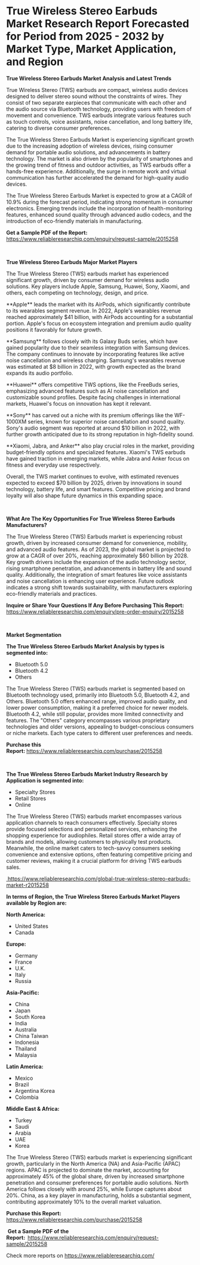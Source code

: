 <p><h1>True Wireless Stereo Earbuds Market Research Report Forecasted for Period from 2025 -  2032 by Market Type, Market Application, and Region</h1></p><p><strong>True Wireless Stereo Earbuds Market Analysis and Latest Trends</strong></p>
<p><p>True Wireless Stereo (TWS) earbuds are compact, wireless audio devices designed to deliver stereo sound without the constraints of wires. They consist of two separate earpieces that communicate with each other and the audio source via Bluetooth technology, providing users with freedom of movement and convenience. TWS earbuds integrate various features such as touch controls, voice assistants, noise cancellation, and long battery life, catering to diverse consumer preferences.</p><p>The True Wireless Stereo Earbuds Market is experiencing significant growth due to the increasing adoption of wireless devices, rising consumer demand for portable audio solutions, and advancements in battery technology. The market is also driven by the popularity of smartphones and the growing trend of fitness and outdoor activities, as TWS earbuds offer a hands-free experience. Additionally, the surge in remote work and virtual communication has further accelerated the demand for high-quality audio devices.</p><p>The True Wireless Stereo Earbuds Market is expected to grow at a CAGR of 10.9% during the forecast period, indicating strong momentum in consumer electronics. Emerging trends include the incorporation of health-monitoring features, enhanced sound quality through advanced audio codecs, and the introduction of eco-friendly materials in manufacturing.</p></p>
<p><strong>Get a Sample PDF of the Report:&nbsp;</strong> <a href="https://www.reliableresearchiq.com/enquiry/request-sample/2015258?utm_campaign=2473&utm_medium=2&utm_source=Github&utm_content=ia&utm_term=11022025&utm_id=true-wireless-stereo-earbuds">https://www.reliableresearchiq.com/enquiry/request-sample/2015258</a></p>
<p>&nbsp;</p>
<p><strong>True Wireless Stereo Earbuds Major Market Players</strong></p>
<p><p>The True Wireless Stereo (TWS) earbuds market has experienced significant growth, driven by consumer demand for wireless audio solutions. Key players include Apple, Samsung, Huawei, Sony, Xiaomi, and others, each competing on technology, design, and price.</p><p>**Apple** leads the market with its AirPods, which significantly contribute to its wearables segment revenue. In 2022, Apple's wearables revenue reached approximately $41 billion, with AirPods accounting for a substantial portion. Apple's focus on ecosystem integration and premium audio quality positions it favorably for future growth.</p><p>**Samsung** follows closely with its Galaxy Buds series, which have gained popularity due to their seamless integration with Samsung devices. The company continues to innovate by incorporating features like active noise cancellation and wireless charging. Samsung's wearables revenue was estimated at $8 billion in 2022, with growth expected as the brand expands its audio portfolio.</p><p>**Huawei** offers competitive TWS options, like the FreeBuds series, emphasizing advanced features such as AI noise cancellation and customizable sound profiles. Despite facing challenges in international markets, Huawei's focus on innovation has kept it relevant. </p><p>**Sony** has carved out a niche with its premium offerings like the WF-1000XM series, known for superior noise cancellation and sound quality. Sony's audio segment was reported at around $10 billion in 2022, with further growth anticipated due to its strong reputation in high-fidelity sound.</p><p>**Xiaomi, Jabra, and Anker** also play crucial roles in the market, providing budget-friendly options and specialized features. Xiaomi's TWS earbuds have gained traction in emerging markets, while Jabra and Anker focus on fitness and everyday use respectively.</p><p>Overall, the TWS market continues to evolve, with estimated revenues expected to exceed $70 billion by 2025, driven by innovations in sound technology, battery life, and smart features. Competitive pricing and brand loyalty will also shape future dynamics in this expanding space.</p></p>
<p>&nbsp;</p>
<p><strong>What Are The Key Opportunities For True Wireless Stereo Earbuds Manufacturers?</strong></p>
<p><p>The True Wireless Stereo (TWS) Earbuds market is experiencing robust growth, driven by increased consumer demand for convenience, mobility, and advanced audio features. As of 2023, the global market is projected to grow at a CAGR of over 20%, reaching approximately $60 billion by 2028. Key growth drivers include the expansion of the audio technology sector, rising smartphone penetration, and advancements in battery life and sound quality. Additionally, the integration of smart features like voice assistants and noise cancellation is enhancing user experience. Future outlook indicates a strong shift towards sustainability, with manufacturers exploring eco-friendly materials and practices.</p></p>
<p><strong>Inquire or Share Your Questions If Any Before Purchasing This Report:</strong> <a href="https://www.reliableresearchiq.com/enquiry/pre-order-enquiry/2015258?utm_campaign=2473&utm_medium=2&utm_source=Github&utm_content=ia&utm_term=11022025&utm_id=true-wireless-stereo-earbuds">https://www.reliableresearchiq.com/enquiry/pre-order-enquiry/2015258</a></p>
<p>&nbsp;</p>
<p><strong>Market Segmentation</strong></p>
<p><strong>The True Wireless Stereo Earbuds Market Analysis by types is segmented into:</strong></p>
<p><ul><li>Bluetooth 5.0</li><li>Bluetooth 4.2</li><li>Others</li></ul></p>
<p><p>The True Wireless Stereo (TWS) earbuds market is segmented based on Bluetooth technology used, primarily into Bluetooth 5.0, Bluetooth 4.2, and Others. Bluetooth 5.0 offers enhanced range, improved audio quality, and lower power consumption, making it a preferred choice for newer models. Bluetooth 4.2, while still popular, provides more limited connectivity and features. The "Others" category encompasses various proprietary technologies and older versions, appealing to budget-conscious consumers or niche markets. Each type caters to different user preferences and needs.</p></p>
<p><strong>Purchase this Report:&nbsp;</strong><a href="https://www.reliableresearchiq.com/purchase/2015258?utm_campaign=2473&utm_medium=2&utm_source=Github&utm_content=ia&utm_term=11022025&utm_id=true-wireless-stereo-earbuds">https://www.reliableresearchiq.com/purchase/2015258</a></p>
<p>&nbsp;</p>
<p><strong>The True Wireless Stereo Earbuds Market Industry Research by Application is segmented into:</strong></p>
<p><ul><li>Specialty Stores</li><li>Retail Stores</li><li>Online</li></ul></p>
<p><p>The True Wireless Stereo (TWS) earbuds market encompasses various application channels to reach consumers effectively. Specialty stores provide focused selections and personalized services, enhancing the shopping experience for audiophiles. Retail stores offer a wide array of brands and models, allowing customers to physically test products. Meanwhile, the online market caters to tech-savvy consumers seeking convenience and extensive options, often featuring competitive pricing and customer reviews, making it a crucial platform for driving TWS earbuds sales.</p></p>
<p><a href="https://www.reliableresearchiq.com/global-true-wireless-stereo-earbuds-market-r2015258?utm_campaign=2473&utm_medium=2&utm_source=Github&utm_content=ia&utm_term=11022025&utm_id=true-wireless-stereo-earbuds">&nbsp;https://www.reliableresearchiq.com/global-true-wireless-stereo-earbuds-market-r2015258</a></p>
<p><strong>In terms of Region, the True Wireless Stereo Earbuds Market Players available by Region are:</strong></p>
<p>
    <p> <strong> North America: </strong>
        <ul>
            <li>United States</li>
            <li>Canada</li>
        </ul>
        </p> 
    <p> <strong> Europe: </strong>
        <ul>
            <li>Germany</li>
            <li>France</li>
            <li>U.K.</li>
            <li>Italy</li>
            <li>Russia</li>
        </ul>
        </p> 
    <p> <strong> Asia-Pacific: </strong>
        <ul>
            <li>China</li>
            <li>Japan</li>
            <li>South Korea</li>
            <li>India</li>
            <li>Australia</li>
            <li>China Taiwan</li>
            <li>Indonesia</li>
            <li>Thailand</li>
            <li>Malaysia</li>
        </ul>
        </p> 
    <p> <strong> Latin America: </strong>
        <ul>
            <li>Mexico</li>
            <li>Brazil</li>
            <li>Argentina Korea</li>
            <li>Colombia</li>
        </ul>
        </p> 
    <p> <strong> Middle East & Africa: </strong>
        <ul>
            <li>Turkey</li>
            <li>Saudi</li>
            <li>Arabia</li>
            <li>UAE</li>
            <li>Korea</li>
        </ul>
    </p>
    </p>
<p><p>The True Wireless Stereo (TWS) earbuds market is experiencing significant growth, particularly in the North America (NA) and Asia-Pacific (APAC) regions. APAC is projected to dominate the market, accounting for approximately 45% of the global share, driven by increased smartphone penetration and consumer preferences for portable audio solutions. North America follows closely with around 25%, while Europe captures about 20%. China, as a key player in manufacturing, holds a substantial segment, contributing approximately 10% to the overall market valuation.</p></p>
<p><strong>Purchase this Report: </strong><a href="https://www.reliableresearchiq.com/purchase/2015258?utm_campaign=2473&utm_medium=2&utm_source=Github&utm_content=ia&utm_term=11022025&utm_id=true-wireless-stereo-earbuds">https://www.reliableresearchiq.com/purchase/2015258</a></p>
<p>&nbsp;<strong>Get a Sample PDF of the Report:&nbsp;&nbsp;</strong><a href="https://www.reliableresearchiq.com/enquiry/request-sample/2015258?utm_campaign=2473&utm_medium=2&utm_source=Github&utm_content=ia&utm_term=11022025&utm_id=true-wireless-stereo-earbuds">https://www.reliableresearchiq.com/enquiry/request-sample/2015258</a></p>
<p><strong></strong></p>
<p>Check more reports on <a href="https://www.reliableresearchiq.com/?utm_campaign=2473&utm_medium=2&utm_source=Github&utm_content=ia&utm_term=11022025&utm_id=true-wireless-stereo-earbuds">https://www.reliableresearchiq.com/</a></p>